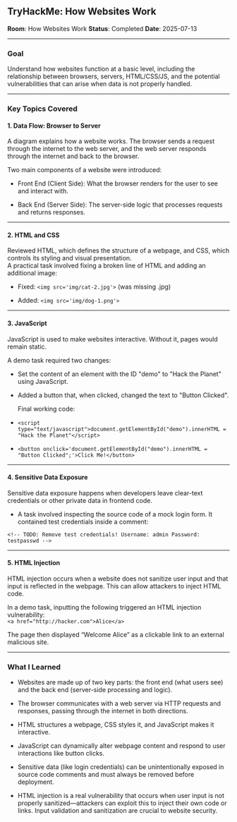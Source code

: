 ## TryHackMe: How Websites Work

**Room**: How Websites Work
**Status**: Completed
**Date**: 2025-07-13


----------

### Goal

Understand how websites function at a basic level, including the relationship between browsers, servers, HTML/CSS/JS, and the potential vulnerabilities that can arise when data is not properly handled.

----------

### Key Topics Covered

#### 1. Data Flow: Browser to Server

  A diagram explains how a website works. The browser sends a request through the internet to the web server, and the web server responds through the internet and back to the browser.  

Two main components of a website were introduced:
    

-   Front End (Client Side): What the browser renders for the user to see and interact with.
    
-   Back End (Server Side): The server-side logic that processes requests and returns responses.
    

----------

#### 2. HTML and CSS

  Reviewed HTML, which defines the structure of a webpage, and CSS, which controls its styling and visual presentation.  
    A practical task involved fixing a broken line of HTML and adding an additional image:
    

-   Fixed: `<img src='img/cat-2.jpg'>` (was missing .jpg)
    
-   Added: `<img src='img/dog-1.png'>`
----------

#### 3. JavaScript

JavaScript is used to make websites interactive. Without it, pages would remain static.  

  A demo task required two changes:    

-   Set the content of an element with the ID "demo" to "Hack the Planet" using JavaScript.
    
-   Added a button that, when clicked, changed the text to "Button Clicked".  

    Final working code:
    
-   `<script type="text/javascript">document.getElementById("demo").innerHTML = "Hack the Planet"</script>`
    
-   `<button onclick='document.getElementById("demo").innerHTML = "Button Clicked";'>Click Me!</button>`
    
----------

#### 4. Sensitive Data Exposure

Sensitive data exposure happens when developers leave clear-text credentials or other private data in frontend code.  

- A task involved inspecting the source code of a mock login form. It contained test credentials inside a comment:  

`<!-- TODO: Remove test credentials! Username: admin Password: testpasswd -->`
  
   
----------

#### 5. HTML Injection

HTML injection occurs when a website does not sanitize user input and that input is reflected in the webpage. This can allow attackers to inject HTML code.  

In a demo task, inputting the following triggered an HTML injection vulnerability:  
`<a href="http://hacker.com">Alice</a>`  

The page then displayed “Welcome Alice” as a clickable link to an external malicious site.

----------

### What I Learned

-   Websites are made up of two key parts: the front end (what users see) and the back end (server-side processing and logic).
    
-   The browser communicates with a web server via HTTP requests and responses, passing through the internet in both directions.
    
-   HTML structures a webpage, CSS styles it, and JavaScript makes it interactive.
    
-   JavaScript can dynamically alter webpage content and respond to user interactions like button clicks.
    
-   Sensitive data (like login credentials) can be unintentionally exposed in source code comments and must always be removed before deployment.
    
-   HTML injection is a real vulnerability that occurs when user input is not properly sanitized—attackers can exploit this to inject their own code or links. Input validation and sanitization are crucial to website security.
    
